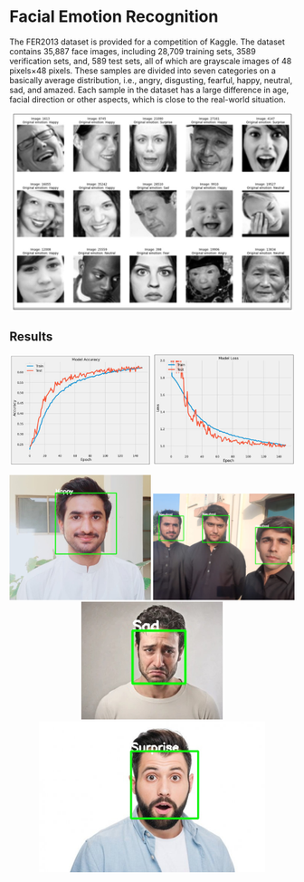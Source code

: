 # Facial Emotion Recognition
The FER2013 dataset is provided for a competition of Kaggle. The dataset contains 35,887 face images, including 28,709 training sets, 3589 verification sets, and, 589 test sets, all of which are grayscale images of 48 pixels×48 pixels. These samples are divided into seven categories on a basically average distribution, i.e., angry, disgusting, fearful, happy, neutral, sad, and amazed. Each sample in the dataset has a large difference in age, facial direction or other aspects, which is close to the real-world situation.

<p align="center">
  <img src="Res/1.jpg" width="500" title="hover text">
</p>

## Results

<p align="center">
  <img src="Res/3.jpg" width="250" title="hover text">
 <img src="Res/4.jpg" width="250" title="hover text">
</p>

<p align="center">
  <img src="Res/happy.jpg" width="250" title="hover text">
 <img src="Res/neut.jpg" width="250" title="hover text">
 <img src="Res/sad.jpg" width="250" title="hover text">
 <img src="Res/sur.jpg" width="400" title="hover text">
</p>
